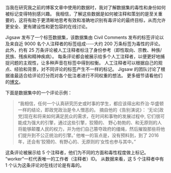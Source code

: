 
当我在研究我之前的博客文章中使用的数据时，我对了解数据集的毒性和身份如何被标记变得特别感兴趣。
我相信，了解这些数据是如何被注释和策划的是至关重要的，这将有助于更清晰地思考有效和准确地识别有毒评论的最终目标，从而允许更安全、更有建设性和更包容的在线讨论。

Jigsaw 发布了一个标签数据集，该数据集由 Civil Comments 发布的标签评论以及来自近 9000 名个人注释者的标签组成----大约 200 万条标签为毒性的评论。
此外，约有 25 万条评论被人工注释者标注了身份参考（即性取向、宗教、种族/民族、残疾和精神疾病）。
每条评论都会被展示给多个人工注释者，以便更好地捕捉问题的主观性，让多种声音在标签中得到权衡。
人工注释者可以根据自己的观点、经验和背景，对不同评论的标签产生不一样的标记。
Jigsaw 的团队讨论了根据谁最适合给评论打分而对各个批注者进行不同权重的想法。
更多细节请看他们的[博文](https://medium.com/the-false-positive/creating-labeled-datasets-and-exploring-the-role-of-human-raters-56367b6db298)。

下面是数据集中的一个评论示例：

> “我相信，任何一个认真研究历史或时事的学生，都应该得出和乔治·华盛顿一样的结论，即政党政治是令人憎恶的。
摘自他的《告别演说》：
‘无论[政党]现在和将来如何满足民众的需求，在时间和事物的发展过程中, 它们很可能成为强大的引擎，通过这些引擎，狡猾的、 野心勃勃的、和无原则的人将能够颠覆人民的权力，并为他们自己篡夺政府的缰绳，然后摧毁那些将他们提升到不公正统治的引擎。’
他唯一的盲点是，没有预料到，到了 2016 年，还会有‘狡猾的、有野心的、无原则的’女性也参与其中。”

这条评论被展示给 5 个注释者，他们为不同的方面和毒性程度做上标记。
“worker”一栏代表唯一的工作者（注释者）ID。
从数据来看，这 5 个注释者中有 1 个认为这条评论对在线讨论是有毒的。
